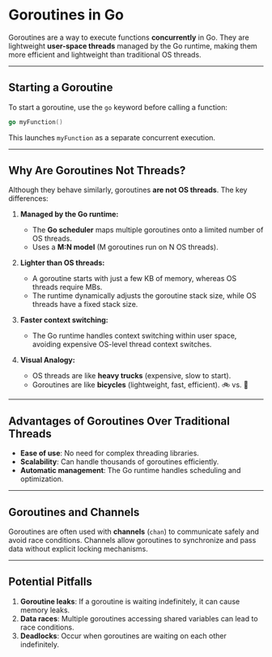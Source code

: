 # Goroutines in Go

Goroutines are a way to execute functions **concurrently** in Go. They are lightweight **user-space threads** managed by
the Go runtime, making them more efficient and lightweight than traditional OS threads.

---

## **Starting a Goroutine**

To start a goroutine, use the `go` keyword before calling a function:

```go
go myFunction()
```

This launches `myFunction` as a separate concurrent execution.

---

## **Why Are Goroutines Not Threads?**

Although they behave similarly, goroutines **are not OS threads**. The key differences:

1. **Managed by the Go runtime:**
    - The **Go scheduler** maps multiple goroutines onto a limited number of OS threads.
    - Uses a **M:N model** (M goroutines run on N OS threads).

2. **Lighter than OS threads:**
    - A goroutine starts with just a few KB of memory, whereas OS threads require MBs.
    - The runtime dynamically adjusts the goroutine stack size, while OS threads have a fixed stack size.

3. **Faster context switching:**
    - The Go runtime handles context switching within user space, avoiding expensive OS-level thread context switches.

4. **Visual Analogy:**
    - OS threads are like **heavy trucks** (expensive, slow to start).
    - Goroutines are like **bicycles** (lightweight, fast, efficient). 🚲 vs. 🚛

---

## **Advantages of Goroutines Over Traditional Threads**

- **Ease of use**: No need for complex threading libraries.
- **Scalability**: Can handle thousands of goroutines efficiently.
- **Automatic management**: The Go runtime handles scheduling and optimization.

---

## **Goroutines and Channels**

Goroutines are often used with **channels** (`chan`) to communicate safely and avoid race conditions. Channels allow
goroutines to synchronize and pass data without explicit locking mechanisms.

---

## **Potential Pitfalls**

1. **Goroutine leaks**: If a goroutine is waiting indefinitely, it can cause memory leaks.
2. **Data races**: Multiple goroutines accessing shared variables can lead to race conditions.
3. **Deadlocks**: Occur when goroutines are waiting on each other indefinitely.
